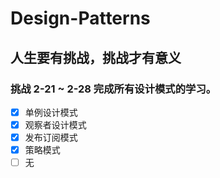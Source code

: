# Design-Patterns

## 人生要有挑战，挑战才有意义

### 挑战 2-21 ~ 2-28 完成所有设计模式的学习。

- [x] 单例设计模式
- [x] 观察者设计模式
- [x] 发布订阅模式
- [x] 策略模式
- [ ] 无
